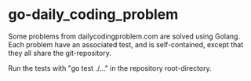 # go-daily_coding_problem
Some problems from dailycodingproblem.com are solved using Golang.
Each problem have an associated test, and is self-contained, except that they all share the git-repository.

Run the tests with "go test ./..." in the repository root-directory.
